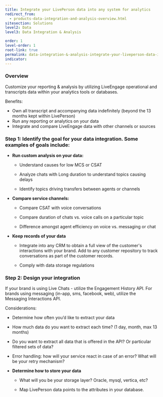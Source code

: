 ```yaml
---
title: Integrate your LivePerson data into any system for analytics
redirect_from:
  - products-data-integration-and-analysis-overview.html
sitesection: Solutions
level2: Data
level3: Data Integration & Analysis

order: 1
level-order: 1
root-link: true
permalink: data-integration-&-analysis-integrate-your-liveperson-data-into-any-system-for-analytics.html
indicator:
---
```


### Overview

Customize your reporting & analysis by utilizing LiveEngage operational and transcripts data within your analytics tools or databases.

Benefits:

* Own all transcript and accompanying data indefinitely (beyond the 13 months kept within LivePerson)
* Run any reporting or analytics on your data
* Integrate and compare LiveEngage data with other channels or sources

### Step 1: Identify the goal for your data integration.  Some examples of goals include:

* **Run custom analysis on your data:**

	* Understand causes for low MCS or CSAT

	* Analyze chats with Long duration to understand topics causing delays

	* Identify topics driving transfers between agents or channels

* **Compare service channels:**

	* Compare CSAT with voice conversations

	* Compare duration of chats vs. voice calls on a particular topic

	* Difference amongst agent efficiency on voice vs. messaging or chat

* **Keep records of your data**

	* Integrate into any CRM to obtain a full view of the customer's interactions with your brand.  Add to any customer repository to track conversations as part of the customer records.

	* Comply with data storage regulations

### Step 2: Design your integration

If your brand is using Live Chats - utilize the Engagement History API.
For brands using messaging (in-app, sms, facebook, web), utilize the Messaging Interactions API.

Considerations:

* Determine how often you’d like to extract your data

* How much data do you want to extract each time? (1 day, month, max 13 months)

* Do you want to extract all data that is offered in the API? Or particular filtered sets of data?

* Error handling: how will your service react in case of an error? What will be your retry mechanism?

* **Determine how to store your data**

	* What will you be your storage layer? Oracle, mysql, vertica, etc?

	* Map LivePerson data points to the attributes in your database.  

